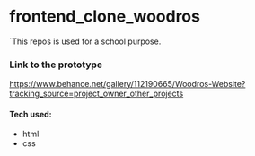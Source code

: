 # frontend_clone_woodros


`This repos is used for a school purpose.

### Link to the prototype

https://www.behance.net/gallery/112190665/Woodros-Website?tracking_source=project_owner_other_projects

#### Tech used:
- html
- css

